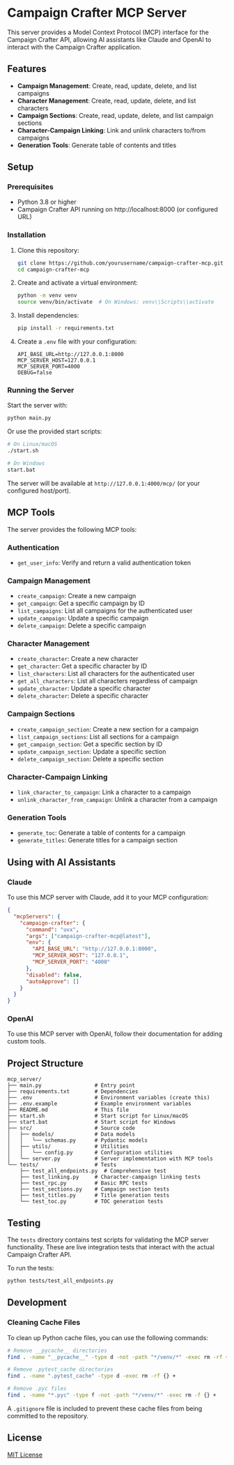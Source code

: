 # Campaign Crafter MCP Server

This server provides a Model Context Protocol (MCP) interface for the Campaign Crafter API, allowing AI assistants like Claude and OpenAI to interact with the Campaign Crafter application.

## Features

- **Campaign Management**: Create, read, update, delete, and list campaigns
- **Character Management**: Create, read, update, delete, and list characters
- **Campaign Sections**: Create, read, update, delete, and list campaign sections
- **Character-Campaign Linking**: Link and unlink characters to/from campaigns
- **Generation Tools**: Generate table of contents and titles

## Setup

### Prerequisites

- Python 3.8 or higher
- Campaign Crafter API running on http://localhost:8000 (or configured URL)

### Installation

1. Clone this repository:
   ```bash
   git clone https://github.com/yourusername/campaign-crafter-mcp.git
   cd campaign-crafter-mcp
   ```

2. Create and activate a virtual environment:
   ```bash
   python -m venv venv
   source venv/bin/activate  # On Windows: venv\\Scripts\\activate
   ```

3. Install dependencies:
   ```bash
   pip install -r requirements.txt
   ```

4. Create a `.env` file with your configuration:
   ```
   API_BASE_URL=http://127.0.0.1:8000
   MCP_SERVER_HOST=127.0.0.1
   MCP_SERVER_PORT=4000
   DEBUG=false
   ```

### Running the Server

Start the server with:

```bash
python main.py
```

Or use the provided start scripts:

```bash
# On Linux/macOS
./start.sh

# On Windows
start.bat
```

The server will be available at `http://127.0.0.1:4000/mcp/` (or your configured host/port).

## MCP Tools

The server provides the following MCP tools:

### Authentication

- `get_user_info`: Verify and return a valid authentication token

### Campaign Management

- `create_campaign`: Create a new campaign
- `get_campaign`: Get a specific campaign by ID
- `list_campaigns`: List all campaigns for the authenticated user
- `update_campaign`: Update a specific campaign
- `delete_campaign`: Delete a specific campaign

### Character Management

- `create_character`: Create a new character
- `get_character`: Get a specific character by ID
- `list_characters`: List all characters for the authenticated user
- `get_all_characters`: List all characters regardless of campaign
- `update_character`: Update a specific character
- `delete_character`: Delete a specific character

### Campaign Sections

- `create_campaign_section`: Create a new section for a campaign
- `list_campaign_sections`: List all sections for a campaign
- `get_campaign_section`: Get a specific section by ID
- `update_campaign_section`: Update a specific section
- `delete_campaign_section`: Delete a specific section

### Character-Campaign Linking

- `link_character_to_campaign`: Link a character to a campaign
- `unlink_character_from_campaign`: Unlink a character from a campaign

### Generation Tools

- `generate_toc`: Generate a table of contents for a campaign
- `generate_titles`: Generate titles for a campaign section

## Using with AI Assistants

### Claude

To use this MCP server with Claude, add it to your MCP configuration:

```json
{
  "mcpServers": {
    "campaign-crafter": {
      "command": "uvx",
      "args": ["campaign-crafter-mcp@latest"],
      "env": {
        "API_BASE_URL": "http://127.0.0.1:8000",
        "MCP_SERVER_HOST": "127.0.0.1",
        "MCP_SERVER_PORT": "4000"
      },
      "disabled": false,
      "autoApprove": []
    }
  }
}
```

### OpenAI

To use this MCP server with OpenAI, follow their documentation for adding custom tools.

## Project Structure

```
mcp_server/
├── main.py                 # Entry point
├── requirements.txt        # Dependencies
├── .env                    # Environment variables (create this)
├── .env.example            # Example environment variables
├── README.md               # This file
├── start.sh                # Start script for Linux/macOS
├── start.bat               # Start script for Windows
├── src/                    # Source code
│   ├── models/             # Data models
│   │   └── schemas.py      # Pydantic models
│   ├── utils/              # Utilities
│   │   └── config.py       # Configuration utilities
│   └── server.py           # Server implementation with MCP tools
└── tests/                  # Tests
    ├── test_all_endpoints.py  # Comprehensive test
    ├── test_linking.py     # Character-campaign linking tests
    ├── test_rpc.py         # Basic RPC tests
    ├── test_sections.py    # Campaign section tests
    ├── test_titles.py      # Title generation tests
    └── test_toc.py         # TOC generation tests
```

## Testing

The `tests` directory contains test scripts for validating the MCP server functionality. These are live integration tests that interact with the actual Campaign Crafter API.

To run the tests:

```bash
python tests/test_all_endpoints.py
```

## Development

### Cleaning Cache Files

To clean up Python cache files, you can use the following commands:

```bash
# Remove __pycache__ directories
find . -name "__pycache__" -type d -not -path "*/venv/*" -exec rm -rf {} +

# Remove .pytest_cache directories
find . -name ".pytest_cache" -type d -exec rm -rf {} +

# Remove .pyc files
find . -name "*.pyc" -type f -not -path "*/venv/*" -exec rm -f {} +
```

A `.gitignore` file is included to prevent these cache files from being committed to the repository.

## License

[MIT License](LICENSE)